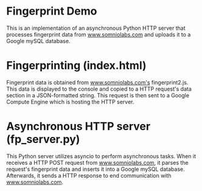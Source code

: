 # Fingerprint Demo

This is an implementation of an asynchronous Python HTTP server that processes fingerprint data from www.somniolabs.com and uploads it to a Google mySQL database.

# Fingerprinting (index.html)

Fingerprint data is obtained from www.somniolabs.com's fingerprint2.js. This data is displayed to the console and copied to a HTTP request's data section in a JSON-formatted string. This request is then sent to a Google Compute Engine which is hosting the HTTP server.

# Asynchronous HTTP server (fp_server.py)

This Python server utilizes asyncio to perform asynchronous tasks. When it receives a HTTP POST request from www.somniolabs.com, it parses the request's fingerprint data and inserts it into a Google mySQL database. Afterwards, it sends a HTTP response to end communication with www.somniolabs.com.
